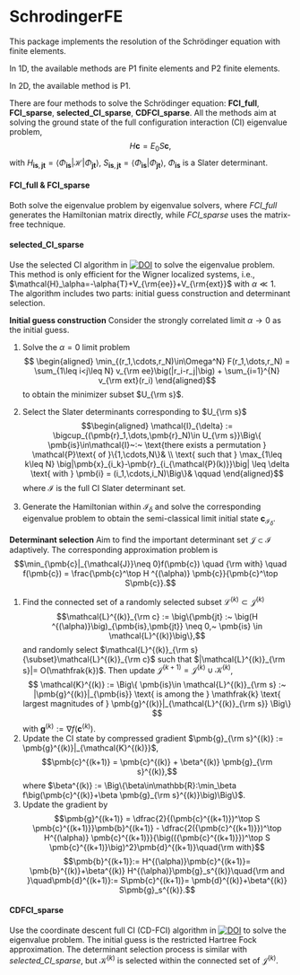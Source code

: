 # SchrodingerFE

This package implements the resolution of the Schrödinger equation with finite elements. 

In 1D, the available methods are P1 finite elements and P2 finite elements.

In 2D, the available method is P1.

There are four methods to solve the Schrödinger equation: **FCI_full**, **FCI_sparse**,  **selected_CI_sparse**, **CDFCI_sparse**. All the methods aim at solving the ground state of the full configuration interaction (CI) eigenvalue problem,
$$H\pmb{c}=E_0 S\pmb{c},$$
with $H_{\pmb{is},\,\pmb{jt}} = \langle\Phi_{\pmb{is}}|\mathcal{H}|\Phi_{\pmb{jt}}\rangle$,  $S_{\pmb{is},\,\pmb{jt}} = \langle\Phi_{\pmb{is}}|\Phi_{\pmb{jt}}\rangle$, $\Phi_{\pmb{is}}$ is a Slater determinant.

#### FCI_full & FCI_sparse
Both solve the eigenvalue problem by eigenvalue solvers, where *FCI_full* generates the Hamiltonian matrix directly, while *FCI_sparse* uses the matrix-free technique.

#### selected_CI_sparse
Use the selected CI algorithm in [![DOI](https://img.shields.io/badge/DOI-10.1016/j.jcp.2023.112251-blue)](https://doi.org/10.1016/j.jcp.2023.112251) to solve the eigenvalue problem. This method is only efficient for the Wigner localized systems, i.e., $\mathcal{H}_\alpha=-\alpha{T}+V_{\rm{ee}}+V_{\rm{ext}}$ with $\alpha\ll 1$. The algorithm includes two parts: initial guess construction and determinant selection.

**Initial guess construction**
Consider the strongly correlated limit $\alpha\to0$ as the initial guess.
1. Solve the $\alpha=0$ limit problem 
$$
\begin{aligned}
			\min_{(r_1,\cdots,r_N)\in\Omega^N} F(r_1,\dots,r_N) 
			= \sum_{1\leq i<j\leq N} v_{\rm ee}\big(|r_i-r_j|\big) + \sum_{i=1}^{N} v_{\rm ext}(r_i) 
		\end{aligned}$$
		to obtain the minimizer subset $U_{\rm s}$.

2. Select the Slater determinants corresponding to $U_{\rm s}$
	$$\begin{aligned}
				\mathcal{I}_{\delta} := \bigcup_{(\pmb{r}_1,\dots,\pmb{r}_N)\in U_{\rm s}}\Big\{ \pmb{is}\in\mathcal{I}~:~
				\text{there exists a permutation } \mathcal{P}\text{ of }\{1,\cdots,N\}&
				\\
				\text{ such that }
				\max_{1\leq k\leq N} \big|\pmb{x}_{i_k}-\pmb{r}_{i_{\mathcal{P}(k)}}\big| \leq \delta
				\text{ with } \pmb{i} = (i_1,\cdots,i_N)\Big\}& 
				\qquad
			\end{aligned}$$
where $\mathcal{I}$ is the full CI Slater determinant set.
3. Generate the Hamiltonian within $\mathcal{I}_{\delta}$ and solve the corresponding eigenvalue problem to obtain the semi-classical limit initial state $\pmb{c}_{\mathcal{I}_{\delta}}$.

**Determinant selection**
Aim to find the important determinant set $\mathcal{J}\subset\mathcal{I}$ adaptively. The corresponding approximation problem is 
$$\min_{\pmb{c}|_{\mathcal{J}}\neq 0}f(\pmb{c}) \quad {\rm with}  \quad f(\pmb{c}) = \frac{\pmb{c}^\top H ^{(\alpha)} \pmb{c}}{\pmb{c}^\top S\pmb{c}}.$$
1. Find the connected set of a randomly selected subset $\mathcal{L}^{(k)} {\subset} \mathcal{J}^{(k)}$ 
$$\mathcal{L}^{(k)}_{\rm c} := \big\{\pmb{jt} :~ \big(H ^{(\alpha)}\big)_{\pmb{is},\pmb{jt}} \neq 0,~ \pmb{is} \in \mathcal{L}^{(k)}\big\},$$
and randomly select $\mathcal{L}^{(k)}_{\rm s}{\subset}\mathcal{L}^{(k)}_{\rm c}$ such that $|\mathcal{L}^{(k)}_{\rm s}|= O(\mathfrak{k})$. Then update $\mathcal{J}^{(k+1)} = \mathcal{J}^{(k)} \cup \mathcal{K}^{(k)}$,
$$
\mathcal{K}^{(k)} := \Big\{ \pmb{is}\in \mathcal{L}^{(k)}_{\rm s} :~ |\pmb{g}^{(k)}|_{\pmb{is}} \text{ is among the } \mathfrak{k} \text{ largest magnitudes of } \pmb{g}^{(k)}|_{\mathcal{L}^{(k)}_{\rm s}} \Big\} 
$$
with $\pmb{g}^{(k)}:=\nabla f(\pmb{c}^{(k)})$.
2. Update the CI state by compressed gradient $\pmb{g}_{\rm s}^{(k)} := \pmb{g}^{(k)}|_{\mathcal{K}^{(k)}}$,
$$\pmb{c}^{(k+1)} = \pmb{c}^{(k)} + \beta^{(k)} \pmb{g}_{\rm s}^{(k)},$$
where $\beta^{(k)} := \Big\{\beta\in\mathbb{R}:\min_\beta f\big(\pmb{c}^{(k)}+\beta \pmb{g}_{\rm s}^{(k)}\big)\Big\}$.
3. Update the gradient by
$$\pmb{g}^{(k+1)} = \dfrac{2}{(\pmb{c}^{(k+1)})^\top S \pmb{c}^{(k+1)}}\pmb{b}^{(k+1)} 
			- \dfrac{2({\pmb{c}^{(k+1)}})^\top H^{(\alpha)} \pmb{c}^{(k+1)}}{\big(({\pmb{c}^{(k+1)}})^\top S \pmb{c}^{(k+1)}\big)^2}\pmb{d}^{(k+1)}\quad{\rm with}$$
$$\pmb{b}^{(k+1)}:= H^{(\alpha)}\pmb{c}^{(k+1)}= \pmb{b}^{(k)}+\beta^{(k)} H^{(\alpha)}\pmb{g}_s^{(k)}\quad{\rm and }\quad\pmb{d}^{(k+1)}:= S\pmb{c}^{(k+1)}= \pmb{d}^{(k)}+\beta^{(k)} S\pmb{g}_s^{(k)}.$$


#### CDFCI_sparse
Use the coordinate descent full CI (CD-FCI) algorithm in [![DOI](https://img.shields.io/badge/DOI-10.1021/acs.jctc.9b00138-blue)](https://doi.org/10.1021/acs.jctc.9b00138) to solve the eigenvalue problem. The initial guess is the restricted Hartree Fock approximation. The determinant selection process is similar with *selected_CI_sparse*, but $\mathcal{K}^{(k)}$ is selected within the connected set of $\mathcal{J}^{(k)}$.